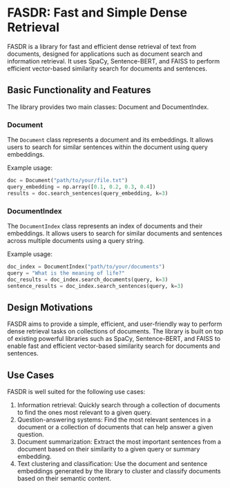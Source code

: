 # FASDR: Fast and Simple Dense Retrieval

FASDR is a library for fast and efficient dense retrieval of text from documents, designed for applications such as document search and information retrieval. It uses SpaCy, Sentence-BERT, and FAISS to perform efficient vector-based similarity search for documents and sentences.

## Basic Functionality and Features

The library provides two main classes: Document and DocumentIndex.

### Document

The `Document` class represents a document and its embeddings. It allows users to search for similar sentences within the document using query embeddings.

Example usage:

```python
doc = Document("path/to/your/file.txt")
query_embedding = np.array([0.1, 0.2, 0.3, 0.4])
results = doc.search_sentences(query_embedding, k=3)
```

### DocumentIndex

The `DocumentIndex` class represents an index of documents and their embeddings. It allows users to search for similar documents and sentences across multiple documents using a query string.

Example usage:

```python
doc_index = DocumentIndex("path/to/your/documents")
query = "What is the meaning of life?"
doc_results = doc_index.search_documents(query, k=3)
sentence_results = doc_index.search_sentences(query, k=3)
```

## Design Motivations

FASDR aims to provide a simple, efficient, and user-friendly way to perform dense retrieval tasks on collections of documents. The library is built on top of existing powerful libraries such as SpaCy, Sentence-BERT, and FAISS to enable fast and efficient vector-based similarity search for documents and sentences.

## Use Cases

FASDR is well suited for the following use cases:

1. Information retrieval: Quickly search through a collection of documents to find the ones most relevant to a given query.
1. Question-answering systems: Find the most relevant sentences in a document or a collection of documents that can help answer a given question.
1. Document summarization: Extract the most important sentences from a document based on their similarity to a given query or summary embedding.
1. Text clustering and classification: Use the document and sentence embeddings generated by the library to cluster and classify documents based on their semantic content.